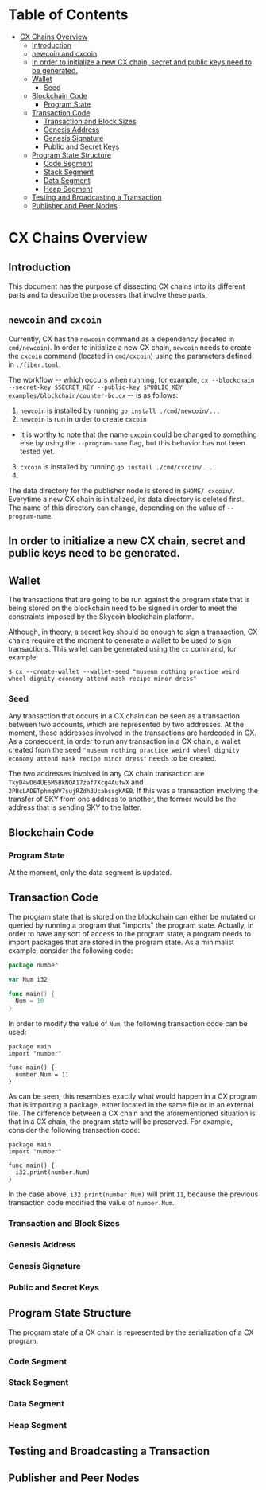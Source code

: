 Table of Contents
=================

   * [CX Chains Overview](#cx-chains-overview)
      * [Introduction](#introduction)
      * [newcoin and cxcoin](#newcoin-and-cxcoin)
      * [In order to initialize a new CX chain, secret and public keys need to be generated.](#in-order-to-initialize-a-new-cx-chain-secret-and-public-keys-need-to-be-generated)
      * [Wallet](#wallet)
         * [Seed](#seed)
      * [Blockchain Code](#blockchain-code)
         * [Program State](#program-state)
      * [Transaction Code](#transaction-code)
         * [Transaction and Block Sizes](#transaction-and-block-sizes)
         * [Genesis Address](#genesis-address)
         * [Genesis Signature](#genesis-signature)
         * [Public and Secret Keys](#public-and-secret-keys)
      * [Program State Structure](#program-state-structure)
         * [Code Segment](#code-segment)
         * [Stack Segment](#stack-segment)
         * [Data Segment](#data-segment)
         * [Heap Segment](#heap-segment)
      * [Testing and Broadcasting a Transaction](#testing-and-broadcasting-a-transaction)
      * [Publisher and Peer Nodes](#publisher-and-peer-nodes)

# CX Chains Overview

## Introduction

This document has the purpose of dissecting CX chains into its different parts and to describe the processes that involve these parts.

## `newcoin` and `cxcoin`

Currently, CX has the `newcoin` command as a dependency (located in `cmd/newcoin`). In order to initialize a new CX chain, `newcoin` needs to create the `cxcoin` command (located in `cmd/cxcoin`) using the parameters defined in `./fiber.toml`.

The workflow -- which occurs when running, for example, `cx --blockchain --secret-key $SECRET_KEY --public-key $PUBLIC_KEY examples/blockchain/counter-bc.cx` -- is as follows:

1. `newcoin` is installed by running `go install ./cmd/newcoin/...`
2. `newcoin` is run in order to create `cxcoin`

[//]: # "UPDATE POINT"
  - It is worthy to note that the name `cxcoin` could be changed to something else by using the `--program-name` flag, but this behavior has not been tested yet.
3. `cxcoin` is installed by running `go install ./cmd/cxcoin/...`
4. 

The data directory for the publisher node is stored in `$HOME/.cxcoin/`. Everytime a new CX chain is initialized, its data directory is deleted first. The name of this directory can change, depending on the value of `--program-name`.

In order to initialize a new CX chain, secret and public keys need to be generated.
- 


## Wallet

The transactions that are going to be run against the program state that is being stored on the blockchain need to be signed in order to meet the constraints imposed by the Skycoin blockchain platform.

[//]: # "UPDATE POINT"
Although, in theory, a secret key should be enough to sign a transaction, CX chains require at the moment to generate a wallet to be used to sign transactions. This wallet can be generated using the `cx` command, for example:

```
$ cx --create-wallet --wallet-seed "museum nothing practice weird wheel dignity economy attend mask recipe minor dress"
```

### Seed

[//]: # "UPDATE POINT"
Any transaction that occurs in a CX chain can be seen as a transaction between two accounts, which are represented by two addresses.  At the moment, these addresses involved in the transactions are hardcoded in CX. As a consequent, in order to run any transaction in a CX chain, a wallet created from the seed `"museum nothing practice weird wheel dignity economy attend mask recipe minor dress"` needs to be created.

The two addresses involved in any CX chain transaction are `TkyD4wD64UE6M5BkNQA17zaf7Xcg4AufwX` and `2PBcLADETphmqWV7sujRZdh3UcabssgKAEB`. If this was a transaction involving the transfer of SKY from one address to another, the former would be the address that is sending SKY to the latter.

## Blockchain Code

### Program State

At the moment, only the data segment is updated.

## Transaction Code

The program state that is stored on the blockchain can either be mutated or queried by running a program that "imports" the program state. Actually, in order to have any sort of access to the program state, a program needs to import packages that are stored in the program state. As a minimalist example, consider the following code:

```go
package number

var Num i32

func main() {
  Num = 10
}
```

In order to modify the value of `Num`, the following transaction code can be used:

```
package main
import "number"

func main() {
  number.Num = 11
}
```

As can be seen, this resembles exactly what would happen in a CX program that is importing a package, either located in the same file or in an external file. The difference between a CX chain and the aforementioned situation is that in a CX chain, the program state will be preserved. For example, consider the following transaction code:

```
package main
import "number"

func main() {
  i32.print(number.Num)
}
```

In the case above, `i32.print(number.Num)` will print `11`, because the previous transaction code modified the value of `number.Num`.

### Transaction and Block Sizes



### Genesis Address

### Genesis Signature

### Public and Secret Keys

## Program State Structure

The program state of a CX chain is represented by the serialization of a CX program.

### Code Segment

### Stack Segment

### Data Segment

### Heap Segment

## Testing and Broadcasting a Transaction

## Publisher and Peer Nodes

